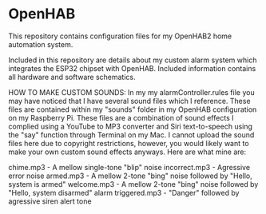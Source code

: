 # OpenHAB
This repository contains configuration files for my OpenHAB2 home automation system.

Included in this repository are details about my custom alarm system which integrates the ESP32 chipset with OpenHAB.  Included information contains all hardware and software schematics.

HOW TO MAKE CUSTOM SOUNDS:
In my my alarmController.rules file you may have noticed that I have several sound files which I reference.  These files are contained within my "sounds" folder in my OpenHAB configuration on my Raspberry Pi.  These files are a combination of sound effects I complied using a YouTube to MP3 converter and Siri text-to-speech using the "say" function through Terminal on my Mac.  I cannot upload the sound files here due to copyright restrictions, however, you would likely want to make your own custom sound effects anyways.  Here are what mine are:

chime.mp3 - A mellow single-tone "blip" noise
incorrect.mp3 - Agressive error noise
armed.mp3 - A mellow 2-tone "bing" noise followed by "Hello, system is armed"
welcome.mp3 - A mellow 2-tone "bing" noise followed by "Hello, system disarmed"
alarm triggered.mp3 - "Danger" followed by agressive siren alert tone
